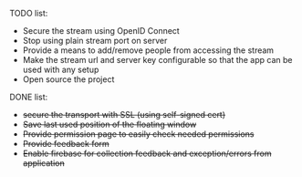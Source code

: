 TODO list:
* Secure the stream using OpenID Connect
* Stop using plain stream port on server
* Provide a means to add/remove people from accessing the stream
* Make the stream url and server key configurable so that the app can be used with any setup
* Open source the project

DONE list:
* ~~secure the transport with SSL (using self-signed cert)~~
* ~~Save last used position of the floating window~~
* ~~Provide permission page to easily check needed permissions~~
* ~~Provide feedback form~~
* ~~Enable firebase for collection feedback and exception/errors from application~~
